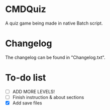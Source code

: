 # CMDQuiz
A quiz game being made in native Batch script.

# Changelog
The changelog can be found in "Changelog.txt".

# To-do list

- [ ] ADD MORE LEVELS!
- [ ] Finish instruction & about sections
- [x] Add save files
